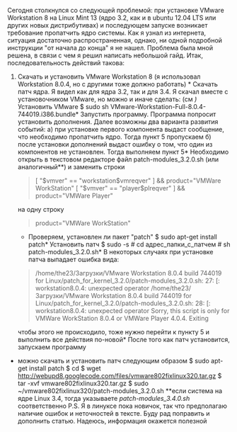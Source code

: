 Сегодня столкнулся со следующей проблемой: при установке VMware Workstation 8 на Linux Mint 13 (ядро 3.2, как и в ubuntu 12.04 LTS или других новых дистрибутивах) и последующем запуске возникает требование пропатчить ядро системы. Как я узнал из интернета, ситуация достаточно распространенная, однако, ни одной подробной инструкции "от начала до конца" я не нашел. Проблема была мной решена, в связи с чем я решил написать небольшой гайд. Итак, последовательность действий такова:

1.  Скачать и установить VMware Workstation 8 (я использовал Workstation 8.0.4, но с другими тоже должно работать)
<habracut>*   Скачать патч ядра. Я видел как для ядра 3.2, так и для 3.4\. Я скачал вместе с установочником VMware, но можно и иначе сделать: (см *)*   Установить VMware <source lang="bash"> $ sudo sh VMware-Workstation-Full-8.0.4-744019.i386.bundle*   Запустить программу. Программа попросит установить дополнения. Далее возможны два варианта развития событий: а) при установке первого компонента выдаст сообщение, что необходимо пропатчить ядро. Тогда пункт 5 пропускаем б) после установки дополнений выдаст ошибку о том, что один из компонентов не установлен. Тогда выполняем пункт 5*   Необходимо открыть в текстовом редакторе файл patch-modules_3.2.0.sh (или аналогичный**) и заменить строки

    > [ "$vmver" == "workstation$vmreqver" ] && product="VMWare WorkStation" [ "$vmver" == "player$plreqver" ] && product="VMWare Player"

    на одну строку

    > product="VMWare WorkStation"

    *   Проверяем, установлен ли пакет "patch" <source lang="bash"> $ sudo apt-get install patch*   Установить патч <source lang="bash"> $ sudo -s # cd адрес_папки_с_патчем # sh patch-modules_3.2.0.sh*   В некоторых случаях при установке патча выпадает ошибка вида:

    > /home/the23/Загрузки/VMware Workstation 8.0.4 build 744019 for Linux/patch_for_kernel_3.2.0/patch-modules_3.2.0.sh: 27: [: workstation8.0.4: unexpected operator /home/the23/Загрузки/VMware Workstation 8.0.4 build 744019 for Linux/patch_for_kernel_3.2.0/patch-modules_3.2.0.sh: 28: [: workstation8.0.4: unexpected operator Sorry, this script is only for VMWare WorkStation 8.0.4 or VMWare Player 4.0.4\. Exiting

    чтобы этого не происходило, тоже нужно перейти к пункту 5 и выполнить все действия по-новой*   После того как патч установится, запускаем программу</habracut>

* можно скачать и установить патч следующим образом <source lang="bash"> $ sudo apt-get install patch $ cd $ wget http://webupd8.googlecode.com/files/vmware802fixlinux320.tar.gz $ tar -xvf vmware802fixlinux320.tar.gz $ sudo ~/vmware802fixlinux320/patch-modules_3.2.0.sh **если система на ядре Linux 3.4, тогда указываете _patch-modules_3.4.0.sh_ соответственно P.S. Я в линуксе пока новичок, так что предполагаю наличие ошибок и неточностей в тексте. Буду рад поправить и дополнить статью. Надеюсь, информация окажется полезной